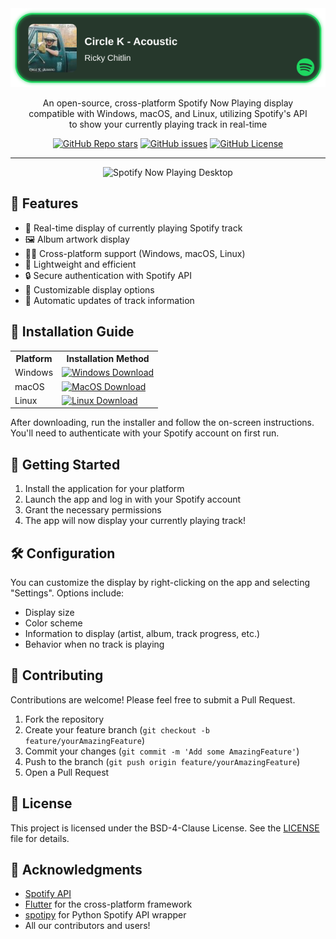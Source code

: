 <div align="center">
  <img width="600" src="banner.png" alt="Spotify Now Playing Logo">

An open-source, cross-platform Spotify Now Playing display<br />
compatible with Windows, macOS, and Linux, utilizing Spotify's API<br />
to show your currently playing track in real-time

<a href="https://github.com/OMetaVR/Spotify-recently-played-readme-status/stargazers"><img src="https://img.shields.io/github/stars/OMetaVR/Spotify-recently-played-readme-status?style=flat-square" alt="GitHub Repo stars"></a>
<a href="https://github.com/OMetaVR/Spotify-recently-played-readme-status/issues"><img src="https://img.shields.io/github/issues/OMetaVR/Spotify-recently-played-readme-status?style=flat-square" alt="GitHub issues"></a>
<a href="https://github.com/OMetaVR/Spotify-recently-played-readme-status/LICENSE"><img src="https://img.shields.io/github/license/OMetaVR/Spotify-recently-played-readme-status?style=flat-square" alt="GitHub License"></a>

---

![Spotify Now Playing Desktop](https://via.placeholder.com/800x400?text=Desktop+Screenshot)

</div>

## 🌟 Features

- 🎵 Real-time display of currently playing Spotify track
- 🖼️ Album artwork display
- 👨‍💻 Cross-platform support (Windows, macOS, Linux)
- 🚀 Lightweight and efficient
- 🔒 Secure authentication with Spotify API
- 🎨 Customizable display options
- 🔄 Automatic updates of track information

## 📜 Installation Guide

<table>
  <tr>
    <th>Platform</th>
    <th>Installation Method</th>
  </tr>
  <tr>
    <td>Windows</td>
    <td>
      <a href="https://github.com/yourusername/spotify-now-playing/releases/latest/download/SpotifyNowPlaying-windows-x86_64-setup.exe">
        <img width="220" alt="Windows Download" src="https://get.todoist.help/hc/article_attachments/4403191721234/WindowsButton.svg">
      </a>
    </td>
  </tr>
  <tr>
    <td>macOS</td>
    <td>
      <a href="https://github.com/yourusername/spotify-now-playing/releases/latest/download/SpotifyNowPlaying-macos-universal.dmg">
        <img width="220" alt="MacOS Download" src="https://reachify.io/wp-content/uploads/2018/09/mac-download-button-1.png">
      </a>
    </td>
  </tr>
  <tr>
    <td>Linux</td>
    <td>
      <a href="https://github.com/yourusername/spotify-now-playing/releases/latest/download/SpotifyNowPlaying-linux-x86_64.AppImage">
        <img width="220" alt="Linux Download" src="https://user-images.githubusercontent.com/61944859/169097994-e92aff78-fd75-4c93-b6e4-f072a4b5a7ed.png">
      </a>
    </td>
  </tr>
</table>

After downloading, run the installer and follow the on-screen instructions. You'll need to authenticate with your Spotify account on first run.

## 🚀 Getting Started

1. Install the application for your platform
2. Launch the app and log in with your Spotify account
3. Grant the necessary permissions
4. The app will now display your currently playing track!

## 🛠️ Configuration

You can customize the display by right-clicking on the app and selecting "Settings". Options include:

- Display size
- Color scheme
- Information to display (artist, album, track progress, etc.)
- Behavior when no track is playing

## 🤝 Contributing

Contributions are welcome! Please feel free to submit a Pull Request.

1. Fork the repository
2. Create your feature branch (`git checkout -b feature/yourAmazingFeature`)
3. Commit your changes (`git commit -m 'Add some AmazingFeature'`)
4. Push to the branch (`git push origin feature/yourAmazingFeature`)
5. Open a Pull Request

## 📄 License

This project is licensed under the BSD-4-Clause License. See the [LICENSE](LICENSE) file for details.

## 🙏 Acknowledgments

- [Spotify API](https://developer.spotify.com/documentation/web-api)
- [Flutter](https://flutter.dev) for the cross-platform framework
- [spotipy](https://github.com/plamere/spotipy) for Python Spotify API wrapper
- All our contributors and users!
